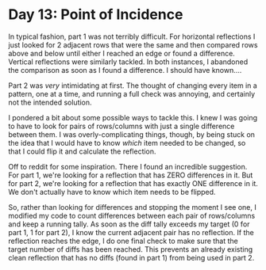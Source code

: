 # Day 13: Point of Incidence

In typical fashion, part 1 was not terribly difficult. For horizontal reflections I just looked for 2 adjacent rows that were the same and then compared rows above and below until either I reached an edge or found a difference. Vertical reflections were similarly tackled. In both instances, I abandoned the comparison as soon as I found a difference. I should have known....

Part 2 was _very_ intimidating at first. The thought of changing every item in a pattern, one at a time, and running a full check was annoying, and certainly not the intended solution.

I pondered a bit about some possible ways to tackle this. I knew I was going to have to look for pairs of rows/columns with just a single difference between them. I was overly-complicating things, though, by being stuck on the idea that I would have to know _which_ item needed to be changed, so that I could flip it and calculate the reflection.

Off to reddit for some inspiration. There I found an incredible suggestion. For part 1, we're looking for a reflection that has ZERO differences in it. But for part 2, we're looking for a reflection that has exactly ONE difference in it. We don't actually have to know which item needs to be flipped.

So, rather than looking for differences and stopping the moment I see one, I modified my code to count differences between each pair of rows/columns and keep a running tally. As soon as the diff tally exceeds my target (0 for part 1, 1 for part 2), I know the current adjacent pair has no reflection. If the reflection reaches the edge, I do one final check to make sure that the target number of diffs has been reached. This prevents an already existing clean reflection that has no diffs (found in part 1) from being used in part 2.
